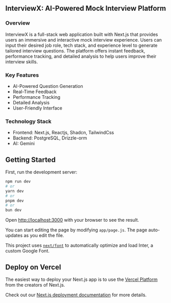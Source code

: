 ## InterviewX: AI-Powered Mock Interview Platform

### Overview
InterviewX is a full-stack web application built with Next.js that provides users an immersive and interactive mock interview experience. Users can input their desired job role, tech stack, and experience level to generate tailored interview questions. The platform offers instant feedback, performance tracking, and detailed analysis to help users improve their interview skills.

### Key Features
* AI-Powered Question Generation
* Real-Time Feedback
* Performance Tracking
* Detailed Analysis
* User-Friendly Interface

### Technology Stack
* Frontend: Next.js, Reactjs, Shadcn, TailwindCss
* Backend: PostgreSQL, Drizzle-orm
* AI: Gemini


## Getting Started

First, run the development server:

```bash
npm run dev
# or
yarn dev
# or
pnpm dev
# or
bun dev
```

Open [http://localhost:3000](http://localhost:3000) with your browser to see the result.

You can start editing the page by modifying `app/page.js`. The page auto-updates as you edit the file.

This project uses [`next/font`](https://nextjs.org/docs/basic-features/font-optimization) to automatically optimize and load Inter, a custom Google Font.
## Deploy on Vercel

The easiest way to deploy your Next.js app is to use the [Vercel Platform](https://vercel.com/new?utm_medium=default-template&filter=next.js&utm_source=create-next-app&utm_campaign=create-next-app-readme) from the creators of Next.js.

Check out our [Next.js deployment documentation](https://nextjs.org/docs/deployment) for more details.
